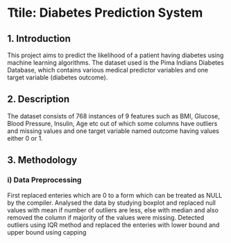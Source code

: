 # Ttile: Diabetes Prediction System
## 1. Introduction
This project aims to predict the likelihood of a patient having diabetes using machine learning algorithms. The dataset used is the Pima Indians Diabetes Database, which contains various medical predictor variables and one target variable (diabetes outcome).
## 2. Description
The dataset consists of 768 instances of 9 features such as BMI, Glucose, Blood Pressure, Insulin, Age etc out of which some columns have outliers and missing values and one target variable named outcome having values either 0 or 1.
## 3. Methodology
### i) Data Preprocessing
First replaced enteries which are 0 to a form which can be treated as NULL by the compiler.
Analysed the data by studying boxplot and replaced null values with mean if number of outliers are less, else with median and also removed the column if majority of the values were missing.
Detected outliers using IQR method and replaced the enteries with lower bound and upper bound using capping

